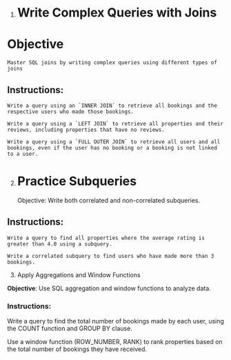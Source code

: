 1. # Write Complex Queries with Joins
# Objective
    Master SQL joins by writing complex queries using different types of joins
## Instructions:

    Write a query using an `INNER JOIN` to retrieve all bookings and the respective users who made those bookings.

    Write a query using a `LEFT JOIN` to retrieve all properties and their reviews, including properties that have no reviews.

    Write a query using a `FULL OUTER JOIN` to retrieve all users and all bookings, even if the user has no booking or a booking is not linked to a user.

2. # Practice Subqueries

    Objective: Write both correlated and non-correlated subqueries.

## Instructions:

    Write a query to find all properties where the average rating is greater than 4.0 using a subquery.

    Write a correlated subquery to find users who have made more than 3 bookings.

3. Apply Aggregations and Window Functions

**Objective**: Use SQL aggregation and window functions to analyze data.

### Instructions:

Write a query to find the total number of bookings made by each user, using the COUNT function and GROUP BY clause.

Use a window function (ROW_NUMBER, RANK) to rank properties based on the total number of bookings they have received.
